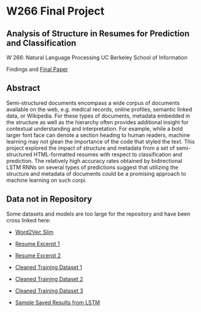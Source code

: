 # W266 Final Project 

## Analysis of Structure in Resumes for Prediction and Classification

W 266: Natural Language Processing
UC Berkeley School of Information

Findings and [Final Paper](ResumeStructureLSTM.pdf)

## Abstract

Semi-structured documents encompass a wide corpus of documents available on the web, e.g. medical records, online profiles, semantic linked data, or Wikipedia. For these types of documents, metadata embedded in the structure as well as the hierarchy often provides additional insight for contextual understanding and interpretation. For example, while a bold larger font face can denote a section heading to human readers, machine learning may not glean the importance of the code that styled the text. This project explored the impact of structure and metadata from a set of semi-structured HTML-formatted resumes with respect to classification and prediction. The relatively high accuracy rates obtained by bidirectional LSTM RNNs on several types of predictions suggest that utilizing the structure and metadata of documents could be a promising approach to machine learning on such corpi.

## Data not in Repository

Some datasets and models are too large for the repository and have been cross linked here:

- [Word2Vec Slim](https://github.com/eyaler/word2vec-slim)

- [Resume Excerpt 1](https://s3-us-west-2.amazonaws.com/sophiaxcui.com/data/resume-nlp/indeed_com-job_deduped_n_merged_20170315_201357376193103.xml)
- [Resume Excerpt 2](https://s3-us-west-2.amazonaws.com/sophiaxcui.com/data/resume-nlp/indeed_com-job_deduped_n_merged_20170315_201536923698467.xml)


- [Cleaned Training Dataset 1](https://s3-us-west-2.amazonaws.com/sophiaxcui.com/data/resume-nlp/train_2_xml.p)
- [Cleaned Training Dataset 2](https://s3-us-west-2.amazonaws.com/sophiaxcui.com/data/resume-nlp/train_3_xml.p)
- [Cleaned Training Dataset 3](https://s3-us-west-2.amazonaws.com/sophiaxcui.com/data/resume-nlp/train_4_xml.p)


- [Sample Saved Results from LSTM](https://s3-us-west-2.amazonaws.com/sophiaxcui.com/data/resume-nlp/results_LSTM_years.p) 
